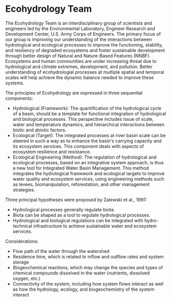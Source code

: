 # Ecohydrology Team

The Ecohydrology Team is an interdisciplinary group of scientists and engineers led by the Environmental Laboratory, Engineer Research and Development Center, U.S. Army Corps of Engineers. The primary focus of our group is improving our understanding of the interactions between hydrological and ecological processes to improve the functioning, stability, and resiliency of degraded ecosystems and foster sustainable development through better design of Natural and Nature-Based Features (NNBF). Ecosystems and human communities are under increasing threat due to hydrological and climate extremes, development, and pollution. Better understanding of ecohydrologial processes at multiple spatial and temporal scales will help achieve the dynamic balance needed to improve these systems.

The principles of Ecohydrology are expressed in three sequential components:

- Hydrological (Framework): The quantification of the hydrological cycle of a basin, should be a template for functional integration of hydrological and biological processes. This perspective includes issue of scale, water and temperature dynamics, and hierarchical interactions between biotic and abiotic factors.
- Ecological (Target): The integrated processes at river basin scale can be steered in such a way as to enhance the basin's carrying capacity and its ecosystem services. This component deals with aspects of ecosystem resilience and resistance.
- Ecological Engineering (Method): The regulation of hydrological and ecological processes, based on an integrative system approach, is thus a new tool for Integrated Water Basin Management. This method integrates the hydrological framework and ecological targets to improve water quality and ecosystem services, using engineering methods such as levees, biomanipulation, reforestation, and other management strategies.

Three principal hypotheses were proposed by Zalewski et al., 1997:

- Hydrological processes generally regulate biota.
- Biota can be shaped as a tool to regulate hydrological processes.
- Hydrological and biological regulations can be integrated with hydro-technical infrastructure to achieve sustainable water and ecosystem services.

Considerations:

- Flow path of the water through the watershed
- Residence time, which is related to inflow and outflow rates and system storage
- Biogeochemical reactions, which may change the species and types of chemical compounds dissolved in the water (nutrients, dissolved oxygen, etc.)
- Connectivity of the system, including how system flows interact as well as how the hydrology, ecology, and biogeochemistry of the system interact

<!--

**Here are some ideas to get you started:**

🙋‍♀️ A short introduction - what is your organization all about?
🌈 Contribution guidelines - how can the community get involved?
👩‍💻 Useful resources - where can the community find your docs? Is there anything else the community should know?
🍿 Fun facts - what does your team eat for breakfast?
🧙 Remember, you can do mighty things with the power of [Markdown](https://docs.github.com/github/writing-on-github/getting-started-with-writing-and-formatting-on-github/basic-writing-and-formatting-syntax)
-->
